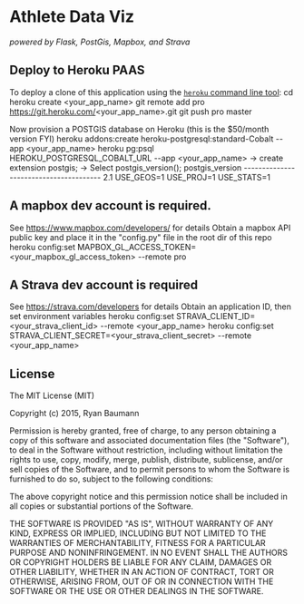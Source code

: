 # Athlete Data Viz
*powered by Flask, PostGis, Mapbox, and Strava*

## Deploy to Heroku PAAS
To deploy a clone of this application using the [`heroku` command line tool](https://devcenter.heroku.com/articles/heroku-command):
    cd <your working dir for athletedataviz>
    heroku create <your_app_name>
    git remote add pro https://git.heroku.com/<your_app_name>.git
    git push pro master

Now provision a POSTGIS database on Heroku (this is the $50/month version FYI)
    heroku addons:create heroku-postgresql:standard-Cobalt --app <your_app_name>
    heroku pg:psql HEROKU_POSTGRESQL_COBALT_URL --app <your_app_name>
        -> create extension postgis;
        -> Select postgis_version(); postgis_version
            ---------------------------------------
            2.1 USE_GEOS=1 USE_PROJ=1 USE_STATS=1


## A mapbox dev account is required.  
See https://www.mapbox.com/developers/ for details
Obtain a mapbox API public key and place it in the "config.py" file in the root dir of this repo
    heroku config:set MAPBOX_GL_ACCESS_TOKEN=<your_mapbox_gl_access_token> --remote pro

## A Strava dev account is required
See https://strava.com/developers for details
Obtain an application ID, then set environment variables
    heroku config:set STRAVA_CLIENT_ID=<your_strava_client_id> --remote <your_app_name>
    heroku config:set STRAVA_CLIENT_SECRET=<your_strava_client_secret> --remote <your_app_name>


## License
The MIT License (MIT)

Copyright (c) 2015, Ryan Baumann

Permission is hereby granted, free of charge, to any person obtaining a copy
of this software and associated documentation files (the "Software"), to deal
in the Software without restriction, including without limitation the rights
to use, copy, modify, merge, publish, distribute, sublicense, and/or sell
copies of the Software, and to permit persons to whom the Software is
furnished to do so, subject to the following conditions:

The above copyright notice and this permission notice shall be included in
all copies or substantial portions of the Software.

THE SOFTWARE IS PROVIDED "AS IS", WITHOUT WARRANTY OF ANY KIND, EXPRESS OR
IMPLIED, INCLUDING BUT NOT LIMITED TO THE WARRANTIES OF MERCHANTABILITY,
FITNESS FOR A PARTICULAR PURPOSE AND NONINFRINGEMENT. IN NO EVENT SHALL THE
AUTHORS OR COPYRIGHT HOLDERS BE LIABLE FOR ANY CLAIM, DAMAGES OR OTHER
LIABILITY, WHETHER IN AN ACTION OF CONTRACT, TORT OR OTHERWISE, ARISING FROM,
OUT OF OR IN CONNECTION WITH THE SOFTWARE OR THE USE OR OTHER DEALINGS IN
THE SOFTWARE.
